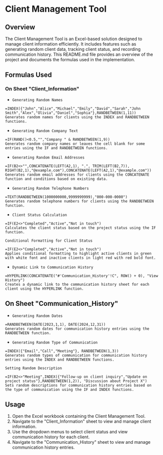 # Client Management Tool

## Overview
The Client Management Tool is an Excel-based solution designed to manage client information efficiently. It includes features such as generating random client data, tracking client status, and recording communication history. This README.md file provides an overview of the project and documents the formulas used in the implementation.

## Formulas Used
### On Sheet "Client_Information"
 - `Generating Random Names`
```
=INDEX({"John","Alice","Michael","Emily","David","Sarah","John Smith","Alex","Olivia","Daniel","Sophia"},RANDBETWEEN(1,11))
Generates random names for clients using the INDEX and RANDBETWEEN functions.
```
 - `Generating Random Company Text`
```
=IF(RAND()<0.5,"","Company " & RANDBETWEEN(1,9))
Generates random company names or leaves the cell blank for some entries using the IF and RANDBETWEEN functions.
```

 - `Generating Random Email Addresses`
```
=IF(B2<>"",CONCATENATE(LEFT(A2,1), ".", TRIM(LEFT(B2,7)), RIGHT(B2,1),"@example.com"),CONCATENATE(LEFT(A2,1),"@example.com"))
Generates random email addresses for clients using the CONCATENATE function and conditions based on existing data.
```

 - `Generating Random Telephone Numbers`
```
=TEXT(RANDBETWEEN(1000000000,9999999999),"000-000-0000")
Generates random telephone numbers for clients using the RANDBETWEEN function.
```

 - `Client Status Calculation`
```
=IF(E2<>"Completed","Active","Not in touch")
Calculates the client status based on the project status using the IF function.
```

`Conditional Formatting for Client Status`
```
=IF(E2<>"Completed","Active","Not in touch")
Applies conditional formatting to highlight active clients in green with white font and inactive clients in light red with red bold font.
```

 - `Dynamic Link to Communication History`
```
=HYPERLINK(CONCATENATE("#'Communication_History'!C", ROW() + 0), "View History")
Creates a dynamic link to the communication history sheet for each client using the HYPERLINK function.
```

## On Sheet "Communication_History"

 - `Generating Random Dates`
```
=RANDBETWEEN(DATE(2023,1,1), DATE(2024,12,31))
Generates random dates for communication history entries using the RANDBETWEEN function.
```

 - `Generating Random Type of Communication`
```
=INDEX({"Email","Call","Meeting"}, RANDBETWEEN(1,3))
Generates random types of communication for communication history entries using the INDEX and RANDBETWEEN functions.
```

`Setting Random Description`
```
=IF(B2<>"Meeting",INDEX({"Follow-up on client inquiry","Update on project status"},RANDBETWEEN(1,2)), "Discussion about Project X")
Sets random descriptions for communication history entries based on the type of communication using the IF and INDEX functions.
```

## Usage
1. Open the Excel workbook containing the Client Management Tool.
2. Navigate to the "Client_Information" sheet to view and manage client information.
3. Use the dropdown menus to select client status and view communication history for each client.
4. Navigate to the "Communication_History" sheet to view and manage communication history entries.
